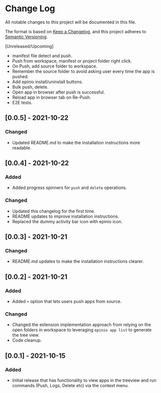 # Change Log

All notable changes to this project will be documented in this file.

The format is based on [Keep a Changelog](https://keepachangelog.com/en/1.0.0/),
and this project adheres to [Semantic Versioning](https://semver.org/spec/v2.0.0.html).

[Unreleased/Upcoming]

- manifest file detect and push.
- Push from workspace, manifest or project folder right click.
- On Push, add source folder to workspace.
- Remember the source folder to avoid asking user every time the app is pushed.
- Add epinio install/uninstall buttons.
- Bulk push, delete.
- Open app in browser after push is successful.
- Reload app in browser tab on Re-Push.
- E2E tests.

## [0.0.5] - 2021-10-22

### Changed
- Updated README.md to make the installation instructions more readable.

## [0.0.4] - 2021-10-22

### Added
- Added progress spinners for `push` and `delete` operations.

### Changed
- Updated this changelog for the first time.
- README updates to improve installation instructions.
- Replaced the dummy activity bar icon with epinio icon.

## [0.0.3] - 2021-10-21

### Changed
- README.md updates to make the installation instructions clearer.

## [0.0.2] - 2021-10-21

### Added
- Added `+` option that lets users push apps from source.

### Changed
- Changed the extension implementation approach from relying on the open folders in workspace to leveraging `epinio app list` to generate the tree view.
- Code cleanup.

## [0.0.1] - 2021-10-15

### Added
- Initial release that has functionality to view apps in the treeview and run commands (Push, Logs, Delete etc) via the context menu.
